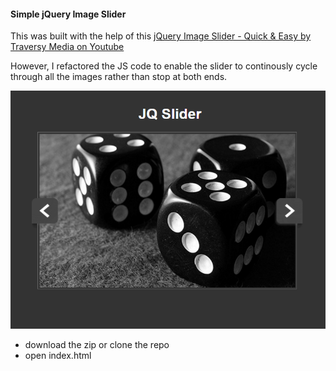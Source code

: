 #### Simple jQuery Image Slider

This was built with the help of this [jQuery Image Slider - Quick & Easy by Traversy Media on Youtube](https://www.youtube.com/watch?v=J2HLW4A40X8)

However, I refactored the JS code to enable the slider to continously cycle through all the images rather than stop at both ends.

![here is a demo picture](images/demo.png)

- download the zip or clone the repo
- open index.html
